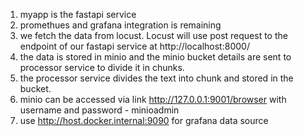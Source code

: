 1. myapp is the fastapi service 
2. promethues and grafana integration is remaining
3. we fetch the data from locust. Locust will use post request to the endpoint of our fastapi service at http://localhost:8000/
4. the data is stored in minio and the minio bucket details are sent to processor service to divide it in chunks.
5. the processor service divides the text into chunk and stored in the bucket.
6. minio can be accessed via link http://127.0.0.1:9001/browser with username and password - minioadmin
7. use http://host.docker.internal:9090 for grafana data source